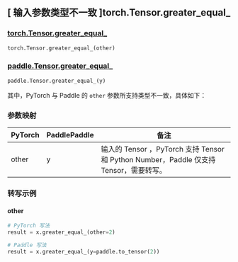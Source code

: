 ## [ 输入参数类型不一致 ]torch.Tensor.greater_equal_

### [torch.Tensor.greater_equal_](https://pytorch.org/docs/stable/generated/torch.Tensor.greater_equal_.html)

```python
torch.Tensor.greater_equal_(other)
```

### [paddle.Tensor.greater_equal_]()

```python
paddle.Tensor.greater_equal_(y)
```

其中，PyTorch 与 Paddle 的 `other` 参数所支持类型不一致，具体如下：

### 参数映射

| PyTorch                          | PaddlePaddle                 | 备注                                                   |
|----------------------------------|------------------------------| ------------------------------------------------------ |
| other  |  y  | 输入的 Tensor ，PyTorch 支持 Tensor 和 Python Number，Paddle 仅支持 Tensor，需要转写。 |

### 转写示例
#### other
```python
# PyTorch 写法
result = x.greater_equal_(other=2)

# Paddle 写法
result = x.greater_equal_(y=paddle.to_tensor(2))
```
